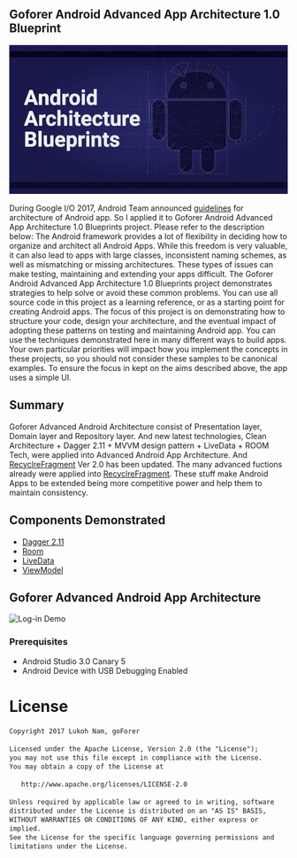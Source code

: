 ## Goforer Android Advanced App Architecture 1.0 Blueprint
<img src="https://github.com/Lukoh/CleanArchitecture_Example/blob/master/Architecture.png" alt="Log-in Demo" width="880" />

During Google I/O 2017, Android Team announced [guidelines](https://developer.android.com/topic/libraries/architecture/index.html) for architecture of Android app. So I applied it to Goforer Android Advanced App Architecture 1.0 Blueprints project. Please refer to the description below:
The Android framework provides a lot of flexibility in deciding how to organize and architect all Android Apps. While this freedom is very valuable, it can also lead to apps with large classes, inconsistent naming schemes, as well as mismatching or missing architectures. These types of issues can make testing, maintaining and extending your apps difficult.
The Goforer Android Advanced App Architecture 1.0 Blueprints project demonstrates strategies to help solve or avoid these common problems. 
You can use all source code in this project as a learning reference, or as a starting point for creating Android apps. The focus of this project is on demonstrating how to structure your code, design your architecture, and the eventual impact of adopting these patterns on testing and maintaining Android app. You can use the techniques demonstrated here in many different ways to build apps. Your own particular priorities will impact how you implement the concepts in these projects, so you should not consider these samples to be canonical examples. To ensure the focus in kept on the aims described above, the app uses a simple UI.
 
 
## Summary
Goforer Advanced Android Architecture consist of Presentation layer, Domain layer and Repository layer. And new latest technologies, Clean Architecture + Dagger 2.11 + MVVM design pattern + LiveData + ROOM Tech, were applied into Advanced Android App Architecture. And [RecyclreFragment](https://github.com/Lukoh/AndoridAppArch/blob/master/app/src/main/java/com/goforer/base/presentation/view/fragment/RecyclerFragment.java) Ver 2.0 has been updated. The many advanced fuctions already were applied into [RecyclreFragment](https://github.com/Lukoh/AndoridAppArch/blob/master/app/src/main/java/com/goforer/base/presentation/view/fragment/RecyclerFragment.java). These stuff make Android Apps to be extended being more competitive power and help them to maintain consistency.

## Components Demonstrated
- [Dagger 2.11](https://google.github.io/dagger/)
- [Room](https://developer.android.com/topic/libraries/architecture/room.html)
- [LiveData](https://developer.android.com/topic/libraries/architecture/livedata.html)
- [ViewModel](https://developer.android.com/topic/libraries/architecture/viewmodel.html)

## Goforer Advanced Android App Architecture
<img src="https://github.com/Lukoh/AppArch/blob/master/GoforerAppAchitecture.png" alt="Log-in Demo" width="880" />

### Prerequisites

- Android Studio 3.0 Canary 5
- Android Device with USB Debugging Enabled

# License
```
Copyright 2017 Lukoh Nam, goForer

Licensed under the Apache License, Version 2.0 (the "License");
you may not use this file except in compliance with the License.
You may obtain a copy of the License at

   http://www.apache.org/licenses/LICENSE-2.0

Unless required by applicable law or agreed to in writing, software
distributed under the License is distributed on an "AS IS" BASIS,
WITHOUT WARRANTIES OR CONDITIONS OF ANY KIND, either express or implied.
See the License for the specific language governing permissions and
limitations under the License.


 
